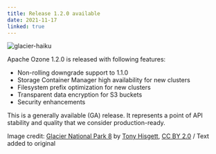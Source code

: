 ```yaml
---
title: Release 1.2.0 available
date: 2021-11-17
linked: true
---
```

<!---
  Licensed under the Apache License, Version 2.0 (the "License");
  you may not use this file except in compliance with the License.
  You may obtain a copy of the License at

   http://www.apache.org/licenses/LICENSE-2.0

  Unless required by applicable law or agreed to in writing, software
  distributed under the License is distributed on an "AS IS" BASIS,
  WITHOUT WARRANTIES OR CONDITIONS OF ANY KIND, either express or implied.
  See the License for the specific language governing permissions and
  limitations under the License. See accompanying LICENSE file.
-->

![glacier-haiku](releases/1.2.0.jpg)

Apache Ozone 1.2.0 is released with following features:

- Non-rolling downgrade support to 1.1.0
- Storage Container Manager high availability for new clusters
- Filesystem prefix optimization for new clusters
- Transparent data encryption for S3 buckets
- Security enhancements

This is a generally available (GA) release.
It represents a point of API stability and quality that we consider production-ready. 


Image credit: [Glacier National Park 8][image] by [Tony Hisgett][author], [CC BY 2.0][cc] / Text added to original

[image]: https://www.flickr.com/photos/hisgett/8047686029/
[author]: https://www.flickr.com/people/37804979@N00
[cc]: https://creativecommons.org/licenses/by/2.0/deed.en
